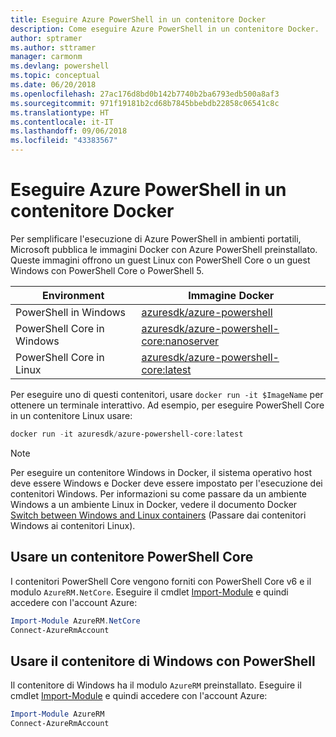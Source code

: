 ```yaml
---
title: Eseguire Azure PowerShell in un contenitore Docker
description: Come eseguire Azure PowerShell in un contenitore Docker.
author: sptramer
ms.author: sttramer
manager: carmonm
ms.devlang: powershell
ms.topic: conceptual
ms.date: 06/20/2018
ms.openlocfilehash: 27ac176d8bd0b142b7740b2ba6793edb500a8af3
ms.sourcegitcommit: 971f19181b2cd68b7845bbebdb22858c06541c8c
ms.translationtype: HT
ms.contentlocale: it-IT
ms.lasthandoff: 09/06/2018
ms.locfileid: "43383567"
---
```

# <a name="run-azure-powershell-in-a-docker-container"></a>Eseguire Azure PowerShell in un contenitore Docker

Per semplificare l'esecuzione di Azure PowerShell in ambienti portatili, Microsoft pubblica le immagini Docker con Azure PowerShell preinstallato. Queste immagini offrono un guest Linux con PowerShell Core o un guest Windows con PowerShell Core o PowerShell 5.

| Environment | Immagine Docker |
|-------------|--------------|
| PowerShell in Windows | [azuresdk/azure-powershell](https://hub.docker.com/r/azuresdk/azure-powershell/) |
| PowerShell Core in Windows | [azuresdk/azure-powershell-core:nanoserver](https://hub.docker.com/r/azuresdk/azure-powershell-core/) |
| PowerShell Core in Linux | [azuresdk/azure-powershell-core:latest](https://hub.docker.com/r/azuresdk/azure-powershell-core/) |

Per eseguire uno di questi contenitori, usare `docker run -it $ImageName` per ottenere un terminale interattivo. Ad esempio, per eseguire PowerShell Core in un contenitore Linux usare:

```powershell
docker run -it azuresdk/azure-powershell-core:latest
```

> [!NOTE]
> Per eseguire un contenitore Windows in Docker, il sistema operativo host deve essere Windows e Docker deve essere impostato per l'esecuzione dei contenitori Windows. Per informazioni su come passare da un ambiente Windows a un ambiente Linux in Docker, vedere il documento Docker [Switch between Windows and Linux containers](https://docs.docker.com/docker-for-windows/#switch-between-windows-and-linux-containers) (Passare dai contenitori Windows ai contenitori Linux).

## <a name="use-a-powershell-core-container"></a>Usare un contenitore PowerShell Core

I contenitori PowerShell Core vengono forniti con PowerShell Core v6 e il modulo `AzureRM.NetCore`. Eseguire il cmdlet [Import-Module](/powershell/module/microsoft.powershell.core/import-module) e quindi accedere con l'account Azure:

```powershell
Import-Module AzureRM.NetCore
Connect-AzureRmAccount
```

## <a name="use-the-windows-container-with-powershell"></a>Usare il contenitore di Windows con PowerShell

Il contenitore di Windows ha il modulo `AzureRM` preinstallato. Eseguire il cmdlet [Import-Module](/powershell/module/microsoft.powershell.core/import-module) e quindi accedere con l'account Azure:

```powershell
Import-Module AzureRM
Connect-AzureRmAccount
```
